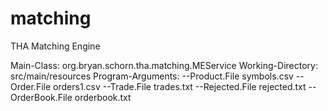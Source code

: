 # matching
 THA Matching Engine


Main-Class: org.bryan.schorn.tha.matching.MEService
Working-Directory: src/main/resources
Program-Arguments: --Product.File symbols.csv --Order.File orders1.csv --Trade.File trades.txt --Rejected.File rejected.txt --OrderBook.File orderbook.txt
